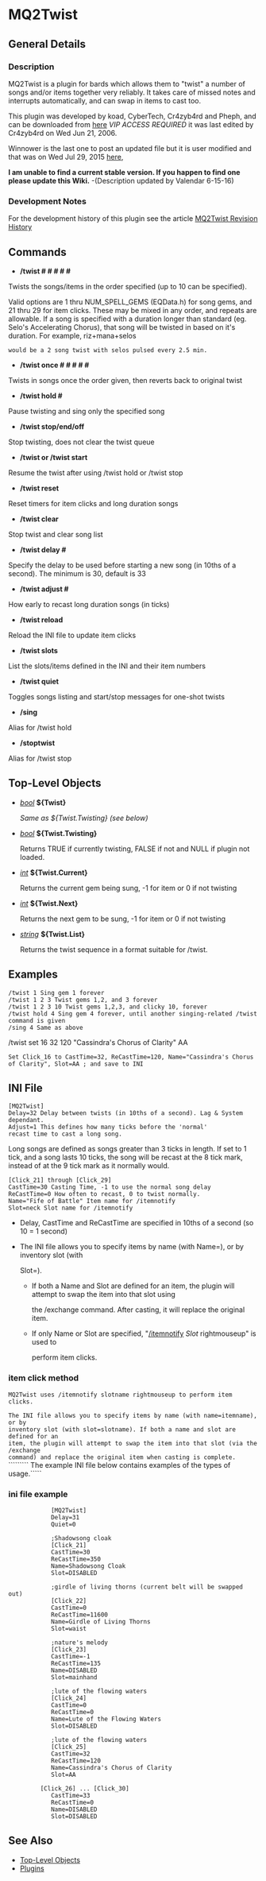 # MQ2Twist

## General Details

### Description

MQ2Twist is a plugin for bards which allows them to "twist" a number of songs and/or items together very reliably. It takes care of missed notes and interrupts automatically, and can swap in items to cast too.

This plugin was developed by koad, CyberTech, Cr4zyb4rd and Pheph, and can be downloaded from [here](https://macroquest2.com/phpBB3/viewtopic.php?t=8895) _VIP ACCESS REQUIRED_ it was last edited by Cr4zyb4rd on Wed Jun 21, 2006.

Winnower is the last one to post an updated file but it is user modified and that was on Wed Jul 29, 2015 [here](https://macroquest2.com/phpBB3/viewtopic.php?f=31&t=8895&start=465),

**I am unable to find a current stable version. If you happen to find one please update this Wiki.** -\(Description updated by Valendar 6-15-16\)

### Development Notes

For the development history of this plugin see the article [MQ2Twist Revision History](mq2twist-revisions.md)

## Commands

* **/twist \# \# \# \# \#**

Twists the songs/items in the order specified \(up to 10 can be specified\).

Valid options are 1 thru NUM\_SPELL\_GEMS \(EQData.h\) for song gems, and 21 thru 29 for item clicks. These may be mixed in any order, and repeats are allowable. If a song is specified with a duration longer than standard \(eg. Selo's Accelerating Chorus\), that song will be twisted in based on it's duration. For example, riz+mana+selos

`would be a 2 song twist with selos pulsed every 2.5 min.`

* **/twist once \# \# \# \# \#**

Twists in songs once the order given, then reverts back to original twist

* **/twist hold \#**

Pause twisting and sing only the specified song

* **/twist stop/end/off**

Stop twisting, does not clear the twist queue

* **/twist or /twist start**

Resume the twist after using /twist hold or /twist stop

* **/twist reset**

Reset timers for item clicks and long duration songs

* **/twist clear**

Stop twist and clear song list

* **/twist delay \#**

Specify the delay to be used before starting a new song \(in 10ths of a second\). The minimum is 30, default is 33

* **/twist adjust \#**

How early to recast long duration songs \(in ticks\)

* **/twist reload**

Reload the INI file to update item clicks

* **/twist slots**

List the slots/items defined in the INI and their item numbers

* **/twist quiet**

Toggles songs listing and start/stop messages for one-shot twists

* **/sing**

Alias for /twist hold

* **/stoptwist**

Alias for /twist stop

## Top-Level Objects

* [_bool_](../../../data-types-and-top-level-objects/data-types/datatype-bool.md) **${Twist}**

  _Same as ${Twist.Twisting} \(see below\)_

* [_bool_](../../../data-types-and-top-level-objects/data-types/datatype-bool.md) **${Twist.Twisting}**

  Returns TRUE if currently twisting, FALSE if not and NULL if plugin not loaded.

* [_int_](../../../data-types-and-top-level-objects/data-types/datatype-int.md) **${Twist.Current}**

  Returns the current gem being sung, -1 for item or 0 if not twisting

* [_int_](../../../data-types-and-top-level-objects/data-types/datatype-int.md) **${Twist.Next}**

  Returns the next gem to be sung, -1 for item or 0 if not twisting

* [_string_](../../../data-types-and-top-level-objects/data-types/datatype-string.md) **${Twist.List}**

  Returns the twist sequence in a format suitable for /twist.

## Examples

`/twist 1 Sing gem 1 forever`  
`/twist 1 2 3 Twist gems 1,2, and 3 forever`  
`/twist 1 2 3 10 Twist gems 1,2,3, and clicky 10, forever`  
`/twist hold 4 Sing gem 4 forever, until another singing-related /twist command is given`  
`/sing 4 Same as above`

/twist set 16 32 120 "Cassindra's Chorus of Clarity" AA

`Set Click_16 to CastTime=32, ReCastTime=120, Name="Cassindra's Chorus of Clarity", Slot=AA ; and save to INI`

## INI File

`[MQ2Twist]`  
`Delay=32 Delay between twists (in 10ths of a second). Lag & System dependant.`  
`Adjust=1 This defines how many ticks before the 'normal'`  
`recast time to cast a long song.`

Long songs are defined as songs greater than 3 ticks in length. If set to 1 tick, and a song lasts 10 ticks, the song will be recast at the 8 tick mark, instead of at the 9 tick mark as it normally would.

`[Click_21] through [Click_29]`  
`CastTime=30 Casting Time, -1 to use the normal song delay`  
`ReCastTime=0 How often to recast, 0 to twist normally.`  
`Name="Fife of Battle" Item name for /itemnotify`  
`Slot=neck Slot name for /itemnotify`

* Delay, CastTime and ReCastTime are specified in 10ths of a second \(so 10 = 1 second\)
* The INI file allows you to specify items by name \(with Name=\), or by inventory slot \(with

  Slot=\).

  * If both a Name and Slot are defined for an item, the plugin will attempt to swap the item into that slot using

    the /exchange command. After casting, it will replace the original item.

  * If only Name or Slot are specified, "[/itemnotify](../../../commands/slash-commands/itemnotify.md) _Slot_ rightmouseup" is used to

    perform item clicks.

### item click method

`MQ2Twist uses /itemnotify slotname rightmouseup to perform item clicks.`

`The INI file allows you to specify items by name (with name=itemname), or by`  
`inventory slot (with slot=slotname). If both a name and slot are defined for an`  
`item, the plugin will attempt to swap the item into that slot (via the /exchange`  
`command) and replace the original item when casting is complete.`  
````````` The example INI file below contains examples of the types of usage.\`````

### ini file example

```text
            [MQ2Twist]
            Delay=31
            Quiet=0

            ;Shadowsong cloak
            [Click_21]
            CastTime=30
            ReCastTime=350
            Name=Shadowsong Cloak
            Slot=DISABLED

            ;girdle of living thorns (current belt will be swapped out)
            [Click_22]
            CastTime=0
            ReCastTime=11600
            Name=Girdle of Living Thorns
            Slot=waist

            ;nature's melody
            [Click_23]
            CastTime=-1
            ReCastTime=135
            Name=DISABLED
            Slot=mainhand

            ;lute of the flowing waters
            [Click_24]
            CastTime=0
            ReCastTime=0
            Name=Lute of the Flowing Waters
            Slot=DISABLED

            ;lute of the flowing waters
            [Click_25]
            CastTime=32
            ReCastTime=120
            Name=Cassindra's Chorus of Clarity
            Slot=AA

         [Click_26] ... [Click_30]
            CastTime=33
            ReCastTime=0
            Name=DISABLED
            Slot=DISABLED
```

## See Also

* [Top-Level Objects](../../../data-types-and-top-level-objects/top-level-objects/)
* [Plugins](../../../documentation/macroquest2-plugins.md)

